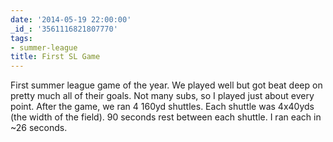 ```yaml
---
date: '2014-05-19 22:00:00'
_id_: '3561116821807770'
tags:
- summer-league
title: First SL Game
---
```


First summer league game of the year. We played well but got beat deep on pretty much all of their goals. Not many subs, so I played just about every point. After the game, we ran 4 160yd shuttles. Each shuttle was 4x40yds (the width of the field). 90 seconds rest between each shuttle. I ran each in ~26 seconds.
